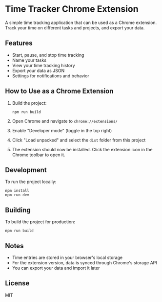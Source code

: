 
# Time Tracker Chrome Extension

A simple time tracking application that can be used as a Chrome extension. Track your time on different tasks and projects, and export your data.

## Features

- Start, pause, and stop time tracking
- Name your tasks
- View your time tracking history
- Export your data as JSON
- Settings for notifications and behavior

## How to Use as a Chrome Extension

1. Build the project:
   ```
   npm run build
   ```

2. Open Chrome and navigate to `chrome://extensions/`
  
3. Enable "Developer mode" (toggle in the top right)
  
4. Click "Load unpacked" and select the `dist` folder from this project
  
5. The extension should now be installed. Click the extension icon in the Chrome toolbar to open it.

## Development

To run the project locally:

```
npm install
npm run dev
```

## Building

To build the project for production:

```
npm run build
```

## Notes

- Time entries are stored in your browser's local storage
- For the extension version, data is synced through Chrome's storage API
- You can export your data and import it later

## License

MIT

